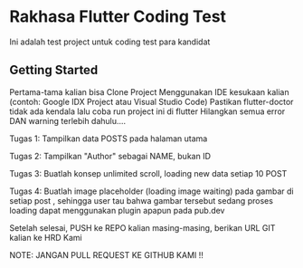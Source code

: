 # Rakhasa Flutter Coding Test

Ini adalah test project untuk coding test para kandidat

## Getting Started

Pertama-tama kalian bisa Clone Project Menggunakan IDE kesukaan kalian (contoh: Google IDX Project atau Visual Studio Code) 
Pastikan flutter-doctor tidak ada kendala
lalu coba run project ini di flutter
Hilangkan semua error DAN warning terlebih dahulu....

Tugas 1:
Tampilkan data POSTS pada halaman utama

Tugas 2:
Tampilkan "Author" sebagai NAME, bukan ID

Tugas 3:
Buatlah konsep unlimited scroll, loading new data setiap 10 POST

Tugas 4:
Buatlah image placeholder (loading image waiting) pada gambar di setiap post , sehingga user tau bahwa gambar tersebut sedang proses loading
dapat menggunakan plugin apapun pada pub.dev

Setelah selesai, PUSH ke REPO kalian masing-masing, berikan URL GIT kalian ke HRD Kami

NOTE: JANGAN PULL REQUEST KE GITHUB KAMI !!


